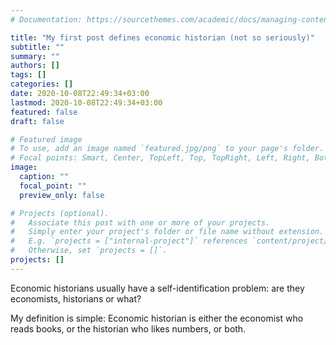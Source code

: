 ```yaml
---
# Documentation: https://sourcethemes.com/academic/docs/managing-content/

title: "My first post defines economic historian (not so seriously)"
subtitle: ""
summary: ""
authors: []
tags: []
categories: []
date: 2020-10-08T22:49:34+03:00
lastmod: 2020-10-08T22:49:34+03:00
featured: false
draft: false

# Featured image
# To use, add an image named `featured.jpg/png` to your page's folder.
# Focal points: Smart, Center, TopLeft, Top, TopRight, Left, Right, BottomLeft, Bottom, BottomRight.
image:
  caption: ""
  focal_point: ""
  preview_only: false

# Projects (optional).
#   Associate this post with one or more of your projects.
#   Simply enter your project's folder or file name without extension.
#   E.g. `projects = ["internal-project"]` references `content/project/deep-learning/index.md`.
#   Otherwise, set `projects = []`.
projects: []
---
```


Economic historians usually have a self-identification problem: are they economists, historians or what?

My definition is simple: Economic historian is either the economist who reads books, or the historian who likes numbers, or both.



